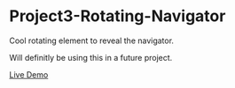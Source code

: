 # Project3-Rotating-Navigator

Cool rotating element to reveal the navigator.

Will definitly be using this in a future project.

[Live Demo](url)
